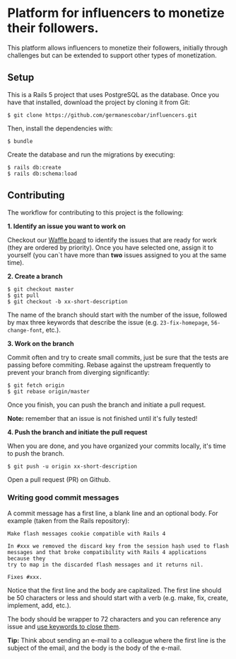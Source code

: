# Platform for influencers to monetize their followers.

This platform allows influencers to monetize their followers, initially through challenges but can be extended to support other types of monetization.

## Setup

This is a Rails 5 project that uses PostgreSQL as the database. Once you have that installed, download the project by cloning it from Git:

```
$ git clone https://github.com/germanescobar/influencers.git
```

Then, install the dependencies with:

```
$ bundle
```

Create the database and run the migrations by executing:

```
$ rails db:create
$ rails db:schema:load
```

## Contributing

The workflow for contributing to this project is the following:

**1. Identify an issue you want to work on**

Checkout our [Waffle board]() to identify the issues that are ready for work (they are ordered by priority). Once you have selected one, assign it to yourself (you can`t have more than **two** issues assigned to you at the same time).

**2. Create a branch**

```
$ git checkout master
$ git pull
$ git checkout -b xx-short-description
```

The name of the branch should start with the number of the issue, followed by max three keywords that describe the issue (e.g. `23-fix-homepage`, `56-change-font`, etc.).

**3. Work on the branch**

Commit often and try to create small commits, just be sure that the tests are passing before commiting. Rebase against the upstream frequently to prevent your branch from diverging significantly:

```
$ git fetch origin
$ git rebase origin/master
```

Once you finish, you can push the branch and initiate a pull request.

**Note:** remember that an issue is not finished until it's fully tested!

**4. Push the branch and initiate the pull request**

When you are done, and you have organized your commits locally, it's time to push the branch.

```
$ git push -u origin xx-short-description
```

Open a pull request (PR) on Github.

### Writing good commit messages

A commit message has a first line, a blank line and an optional body. For example (taken from the Rails repository):

```
Make flash messages cookie compatible with Rails 4

In #xxx we removed the discard key from the session hash used to flash
messages and that broke compatibility with Rails 4 applications because they
try to map in the discarded flash messages and it returns nil.

Fixes #xxx.
```

Notice that the first line and the body are capitalized. The first line should be 50 characters or less and should start with a verb (e.g. make, fix, create, implement, add, etc.).

The body should be wrapper to 72 characters and you can reference any issue and [use keywords to close them](https://help.github.com/articles/closing-issues-via-commit-messages/).

**Tip:** Think about sending an e-mail to a colleague where the first line is the subject of the email, and the body is the body of the e-mail.
